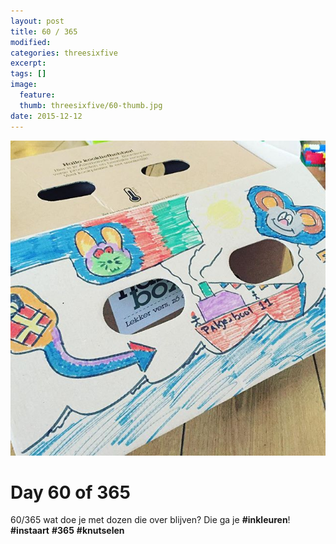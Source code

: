```yaml
---
layout: post
title: 60 / 365
modified:
categories: threesixfive
excerpt:
tags: []
image:
  feature: 
  thumb: threesixfive/60-thumb.jpg
date: 2015-12-12
---
```


![60](/images/threesixfive/60.jpg)

# Day 60 of 365

60/365 wat doe je met dozen die over blijven? Die ga je **\#inkleuren**! **\#instaart** **\#365** **\#knutselen**

